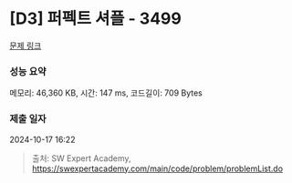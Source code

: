 # [D3] 퍼펙트 셔플 - 3499 

[문제 링크](https://swexpertacademy.com/main/code/problem/problemDetail.do?contestProbId=AWGsRbk6AQIDFAVW) 

### 성능 요약

메모리: 46,360 KB, 시간: 147 ms, 코드길이: 709 Bytes

### 제출 일자

2024-10-17 16:22



> 출처: SW Expert Academy, https://swexpertacademy.com/main/code/problem/problemList.do